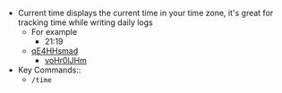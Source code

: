 - Current time displays the current time in your time zone, it's great for tracking time while writing daily logs 
    - For example
        - 21:19
    - [qE4HHsmad](<./Task Management.md>)
        - [voHr0lJHm](<./Task Management.md>)
- Key Commands::
    - `/time`